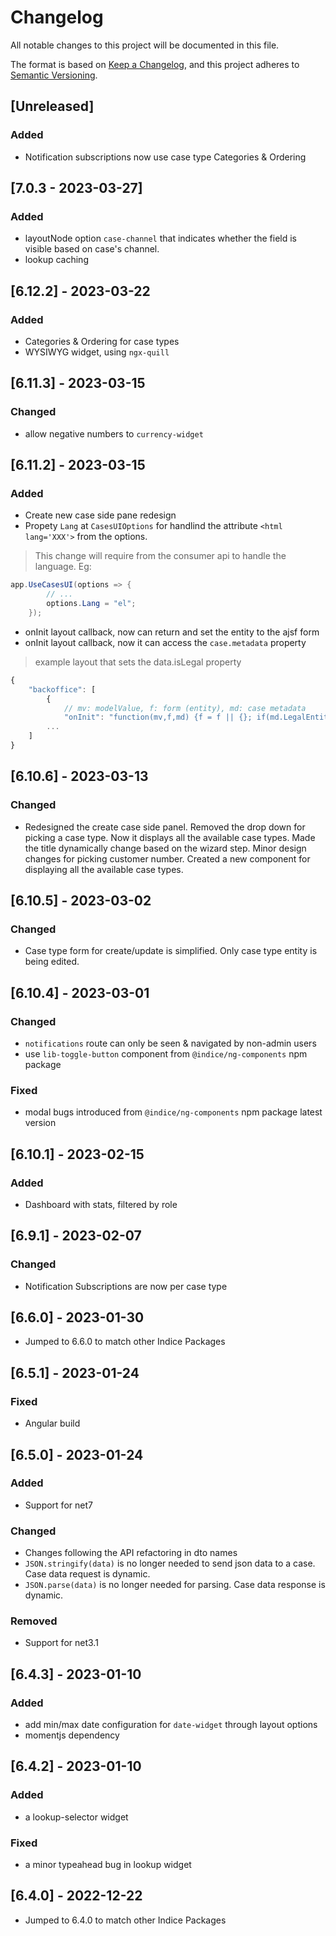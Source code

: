 # Changelog

All notable changes to this project will be documented in this file.

The format is based on [Keep a Changelog](https://keepachangelog.com/en/1.0.0/),
and this project adheres to [Semantic Versioning](https://semver.org/spec/v2.0.0.html).

## [Unreleased]
### Added
- Notification subscriptions now use case type Categories & Ordering

## [7.0.3 - 2023-03-27]
### Added
- layoutNode option `case-channel` that indicates whether the field is visible based on case's channel.
- lookup caching

## [6.12.2] - 2023-03-22
### Added
- Categories & Ordering for case types
- WYSIWYG widget, using `ngx-quill`

## [6.11.3] - 2023-03-15
### Changed
- allow negative numbers to `currency-widget`

## [6.11.2] - 2023-03-15
### Added
- Create new case side pane redesign
- Propety `Lang` at `CasesUIOptions` for handlind the attribute `<html lang='XXX'>` from the options.
> This change will require from the consumer api to handle the language. Eg:

```cs
app.UseCasesUI(options => {
        // ...
        options.Lang = "el"; 
    });
```

- onInit layout callback, now can return and set the entity to the ajsf form
- onInit layout callback, now it can access the `case.metadata` property
> example layout that sets the data.isLegal property 
```js
{ 
	"backoffice": [
		{
			// mv: modelValue, f: form (entity), md: case metadata
			"onInit": "function(mv,f,md) {f = f || {}; if(md.LegalEntity === '1' || md.LegalEntity.toLowerCase() === 'true') {f.isLegal = true;} return f; }",
		...
	]
}
```
## [6.10.6] - 2023-03-13
### Changed
- Redesigned the create case side panel. Removed the drop down for picking a case type. Now it displays all the available case types. Made the title dynamically change based on the wizard step. Minor design changes for picking customer number. Created a new component for displaying all the available case types.

##  [6.10.5] - 2023-03-02
### Changed
- Case type form for create/update is simplified. Only case type entity is being edited.

## [6.10.4] - 2023-03-01
### Changed
- `notifications` route can only be seen & navigated by non-admin users
- use `lib-toggle-button` component from `@indice/ng-components` npm package
### Fixed
- modal bugs introduced from `@indice/ng-components` npm package latest version

## [6.10.1] - 2023-02-15
### Added
- Dashboard with stats, filtered by role

## [6.9.1] - 2023-02-07
### Changed
- Notification Subscriptions are now per case type

## [6.6.0] - 2023-01-30
- Jumped to 6.6.0 to match other Indice Packages

## [6.5.1] - 2023-01-24
### Fixed
- Angular build

## [6.5.0] - 2023-01-24
### Added
- Support for net7
### Changed
- Changes following the API refactoring in dto names
- `JSON.stringify(data)` is no longer needed to send json data to a case. Case data request is dynamic.
- `JSON.parse(data)` is no longer needed for parsing. Case data response is dynamic.
### Removed
- Support for net3.1

## [6.4.3] - 2023-01-10
### Added
- add min/max date configuration for `date-widget` through layout options
- momentjs dependency

## [6.4.2] - 2023-01-10
### Added
- a lookup-selector widget
### Fixed
- a minor typeahead bug in lookup widget

## [6.4.0] - 2022-12-22
- Jumped to 6.4.0 to match other Indice Packages
